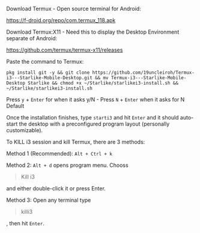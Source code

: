 Download Termux - Open source terminal for Android:

https://f-droid.org/repo/com.termux_118.apk

Download Termux:X11 - Need this to display the Desktop Environment separate of Android:

https://github.com/termux/termux-x11/releases


Paste the command to Termux:

```
pkg install git -y && git clone https://github.com/19uncleiroh/Termux-i3---Starlike-Mobile-Desktop.git && mv Termux-i3---Starlike-Mobile-Desktop Starlike && chmod +x ~/Starlike/starlikei3-install.sh && ~/Starlike/starlikei3-install.sh
```

Press ```y``` + ```Enter``` for when it asks y/N - Press ```N``` + ```Enter``` when it asks for N Default

Once the installation finishes, type ```starti3``` and hit ```Enter``` and it should auto-start the desktop with a preconfigured program layout (personally customizable).

To KILL i3 session and kill Termux, there are 3 methods:

Method 1 (Recommended): ```Alt + Ctrl + k```

Method 2: ```Alt + d``` opens program menu. Chooss <blockquote>Kill i3</blockquote> and either double-click it or press Enter.

Method 3: Open any terminal type <blockquote>killi3</blockquote>, then hit ```Enter```.
